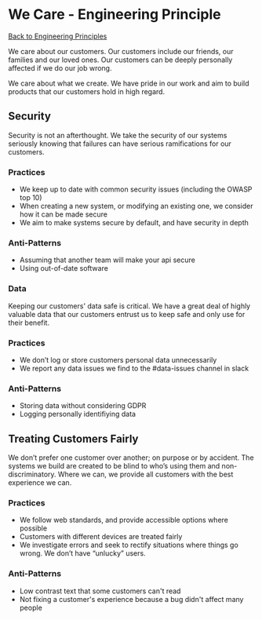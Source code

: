 # We Care - Engineering Principle

[Back to Engineering Principles](../engineering%20principles.md)

We care about our customers. Our customers include our friends, our families and our loved ones. Our customers can be deeply personally affected if we do our job wrong.

We care about what we create. We have pride in our work and aim to build products that our customers hold in high regard.

## Security

Security is not an afterthought. We take the security of our systems seriously knowing that failures can have serious ramifications for our customers.

### Practices

- We keep up to date with common security issues (including the OWASP top 10)
- When creating a new system, or modifying an existing one, we consider how it can be made secure
- We aim to make systems secure by default, and have security in depth

### Anti-Patterns

- Assuming that another team will make your api secure
- Using out-of-date software

### Data

Keeping our customers' data safe is critical. We have a great deal of highly valuable data that our customers entrust us to keep safe and only use for their benefit.

### Practices

- We don’t log or store customers personal data unnecessarily
- We report any data issues we find to the #data-issues channel in slack

### Anti-Patterns

- Storing data without considering GDPR
- Logging personally identifiying data

## Treating Customers Fairly

We don’t prefer one customer over another; on purpose or by accident. The systems we build are created to be blind to who’s using them and non-discriminatory. Where we can, we provide all customers with the best experience we can.

### Practices

* We follow web standards, and provide accessible options where possible
* Customers with different devices are treated fairly
* We investigate errors and seek to rectify situations where things go wrong. We don’t have “unlucky” users.

### Anti-Patterns

- Low contrast text that some customers can't read
- Not fixing a customer's experience because a bug didn't affect many people